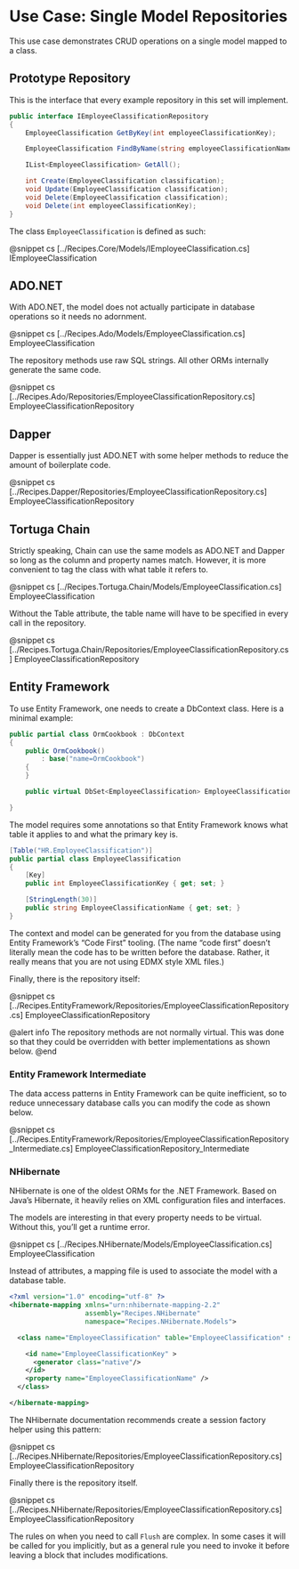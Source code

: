 ﻿# Use Case: Single Model Repositories

This use case demonstrates CRUD operations on a single model mapped to a class. 

## Prototype Repository


This is the interface that every example repository in this set will implement. 

```cs
public interface IEmployeeClassificationRepository
{
	EmployeeClassification GetByKey(int employeeClassificationKey);

	EmployeeClassification FindByName(string employeeClassificationName);

	IList<EmployeeClassification> GetAll();

	int Create(EmployeeClassification classification);
	void Update(EmployeeClassification classification);
	void Delete(EmployeeClassification classification);
	void Delete(int employeeClassificationKey);
}
```

The class `EmployeeClassification` is defined as such:

@snippet cs [../Recipes.Core/Models/IEmployeeClassification.cs] IEmployeeClassification


## ADO.NET

With ADO.NET, the model does not actually participate in database operations so it needs no adornment.

@snippet cs [../Recipes.Ado/Models/EmployeeClassification.cs] EmployeeClassification

The repository methods use raw SQL strings. All other ORMs internally generate the same code. 

@snippet cs [../Recipes.Ado/Repositories/EmployeeClassificationRepository.cs] EmployeeClassificationRepository

## Dapper

Dapper is essentially just ADO.NET with some helper methods to reduce the amount of boilerplate code.

@snippet cs [../Recipes.Dapper/Repositories/EmployeeClassificationRepository.cs] EmployeeClassificationRepository

## Tortuga Chain

Strictly speaking, Chain can use the same models as ADO.NET and Dapper so long as the column and property names match. However, it is more convenient to tag the class with what table it refers to.

@snippet cs [../Recipes.Tortuga.Chain/Models/EmployeeClassification.cs] EmployeeClassification

Without the Table attribute, the table name will have to be specified in every call in the repository.

@snippet cs [../Recipes.Tortuga.Chain/Repositories/EmployeeClassificationRepository.cs] EmployeeClassificationRepository


## Entity Framework

To use Entity Framework, one needs to create a DbContext class. Here is a minimal example:

```csharp
public partial class OrmCookbook : DbContext
{
    public OrmCookbook()
        : base("name=OrmCookbook")
    {
    }

    public virtual DbSet<EmployeeClassification> EmployeeClassifications { get; set; }

}
```

The model requires some annotations so that Entity Framework knows what table it applies to and what the primary key is.

```csharp
[Table("HR.EmployeeClassification")]
public partial class EmployeeClassification
{
    [Key]
    public int EmployeeClassificationKey { get; set; }

    [StringLength(30)]
    public string EmployeeClassificationName { get; set; }
}
```

The context and model can be generated for you from the database using Entity Framework’s “Code First” tooling. (The name “code first” doesn’t literally mean the code has to be written before the database. Rather, it really means that you are not using EDMX style XML files.)

Finally, there is the repository itself:

@snippet cs [../Recipes.EntityFramework/Repositories/EmployeeClassificationRepository.cs] EmployeeClassificationRepository

@alert info
The repository methods are not normally virtual. This was done so that they could be overridden with better implementations as shown below.
@end

### Entity Framework Intermediate

The data access patterns in Entity Framework can be quite inefficient, so to reduce unnecessary database calls you can modify the code as shown below.

@snippet cs [../Recipes.EntityFramework/Repositories/EmployeeClassificationRepository_Intermediate.cs] EmployeeClassificationRepository_Intermediate

### NHibernate

NHibernate is one of the oldest ORMs for the .NET Framework. Based on Java’s Hibernate, it heavily relies on XML configuration files and interfaces.

The models are interesting in that every property needs to be virtual. Without this, you’ll get a runtime error.

@snippet cs [../Recipes.NHibernate/Models/EmployeeClassification.cs] EmployeeClassification

Instead of attributes, a mapping file is used to associate the model with a database table.

```xml
<?xml version="1.0" encoding="utf-8" ?>
<hibernate-mapping xmlns="urn:nhibernate-mapping-2.2"
                   assembly="Recipes.NHibernate"
                   namespace="Recipes.NHibernate.Models">

  <class name="EmployeeClassification" table="EmployeeClassification" schema="HR">

    <id name="EmployeeClassificationKey" >
      <generator class="native"/>
    </id>
    <property name="EmployeeClassificationName" />
  </class>

</hibernate-mapping>
```

The NHibernate documentation recommends create a session factory helper using this pattern:

@snippet cs [../Recipes.NHibernate/Repositories/EmployeeClassificationRepository.cs] EmployeeClassificationRepository

Finally there is the repository itself.

@snippet cs [../Recipes.NHibernate/Repositories/EmployeeClassificationRepository.cs] EmployeeClassificationRepository

The rules on when you need to call `Flush` are complex. In some cases it will be called for you implicitly, but as a general rule you need to invoke it before leaving a block that includes modifications.


